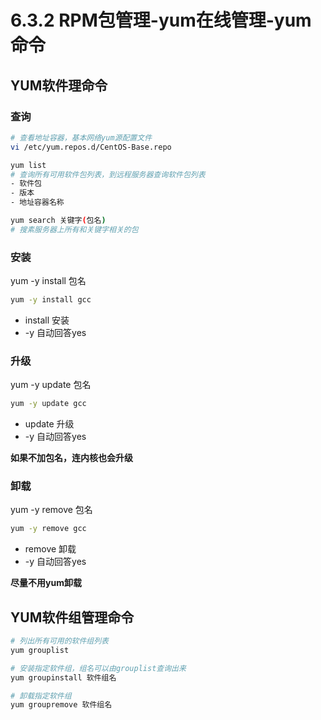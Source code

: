 # 6.3.2 RPM包管理-yum在线管理-yum命令

## YUM软件理命令
### 查询
```bash
# 查看地址容器，基本网络yum源配置文件
vi /etc/yum.repos.d/CentOS-Base.repo

yum list
# 查询所有可用软件包列表，到远程服务器查询软件包列表
- 软件包
- 版本
- 地址容器名称

yum search 关键字(包名)
# 搜素服务器上所有和关键字相关的包
```
### 安装
yum -y install 包名

```bash
yum -y install gcc
```
- install 安装
- -y 自动回答yes

### 升级
yum -y update 包名

```bash
yum -y update gcc
```
- update 升级
- -y 自动回答yes

**如果不加包名，连内核也会升级**

### 卸载
yum -y remove 包名

```bash
yum -y remove gcc
```
- remove 卸载
- -y 自动回答yes

**尽量不用yum卸载**


## YUM软件组管理命令

```bash
# 列出所有可用的软件组列表
yum grouplist

# 安装指定软件组，组名可以由grouplist查询出来
yum groupinstall 软件组名

# 卸载指定软件组
yum groupremove 软件组名
```

